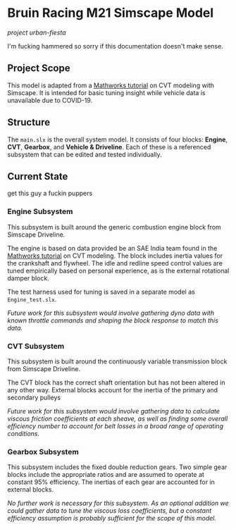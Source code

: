 # Bruin Racing M21 Simscape Model
*project urban-fiesta*

I'm fucking hammered so sorry if this documentation doesn't make sense.

## Project Scope

This model is adapted from a [Mathworks tutorial](https://www.mathworks.com/videos/modeling-a-vehicle-with-continuously-variable-transmission-1554467867519.html?s_tid=srchtitle) on CVT modeling with Simscape. It is intended for basic tuning insight while vehicle data is unavailable due to COVID-19.

## Structure

The `main.slx` is the overall system model. It consists of four blocks: **Engine**, **CVT**, **Gearbox**, and **Vehicle & Driveline**. Each of these is a referenced subsystem that can be edited and tested individually.

## Current State

get this guy a fuckin puppers

### Engine Subsystem

This subsystem is built around the generic combustion engine block from Simscape Driveline.

The engine is based on data provided be an SAE India team found in the [Mathworks tutorial](https://www.mathworks.com/videos/modeling-a-vehicle-with-continuously-variable-transmission-1554467867519.html?s_tid=srchtitle) on CVT modeling. The block includes inertia values for the crankshaft and flywheel. The idle and redline speed control values are tuned empirically based on personal experience, as is the external rotational damper block.

The test harness used for tuning is saved in a separate model as `Engine_test.slx`.

*Future work for this subsystem would involve gathering dyno data with known throttle commands and shaping the block response to match this data.*

### CVT Subsystem

This subsystem is built around the continuously variable transmission block from Simscape Driveline.

The CVT block has the correct shaft orientation but has not been altered in any other way. External blocks account for the inertia of the primary and secondary pulleys

*Future work for this subsystem would involve gathering data to calculate viscous friction coefficients at each sheave, as well as finding some overall efficiency number to account for belt losses in a broad range of operating conditions.*

### Gearbox Subsystem

This subsystem includes the fixed double reduction gears. Two simple gear blocks include the appropriate ratios and are assumed to operate at constant 95% efficiency. The inertias of each gear are accounted for in external blocks.

*No further work is necessary for this subsystem. As an optional addition we could gather data to tune the viscous loss coefficients, but a constant efficiency assumption is probably sufficient for the scope of this model.*

